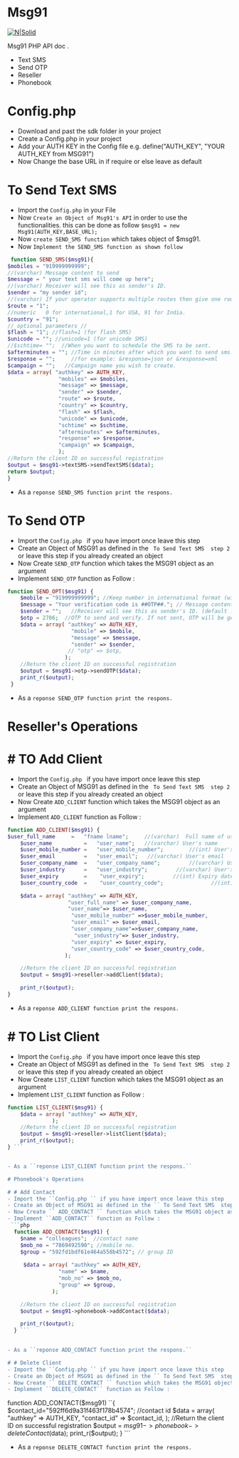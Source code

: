 # Msg91

[![N|Solid](http://images.jdmagicbox.com/indore/t9/0731px731.x731.130801124923.p7t9/catalogue/msg-91-indore-irrtl.jpg)](https://nodesource.com/products/nsolid)

Msg91 PHP API doc .

  - Text SMS
  - Send OTP
  - Reseller
  - Phonebook
 
# Config.php
- Download and past the sdk folder in your project 
- Create a Config.php in your project
- Add your AUTH KEY in the Config file 
 e.g. define("AUTH_KEY", "YOUR AUTH_KEY from MSG91")
- Now Change the base URL in if require or else leave as default

# To Send Text SMS

  - Import the ``Config.php`` in your File  
  - Now ``Create an Object of Msg91's API`` in order to use the functionalities. this can be done as follow
  ``$msg91 = new Msg91(AUTH_KEY,BASE_URL);``
- Now ``create SEND_SMS function`` which takes object of $msg91.
- Now ``Implement the SEND_SMS function as shown follow``
```php
 function SEND_SMS($msg91){
$mobiles = "919999999999";
//(varchar)	Message content to send
$message = " your text sms will come up here";
//(varchar)	Receiver will see this as sender's ID.
$sender = "my sender id";
//(varchar)	If your operator supports multiple routes then give one route name. Eg: route=1 for promotional, route=4 for transactional SMS.
$route = "1";
//numeric	0 for international,1 for USA, 91 for India.
$country = "91";
// optional parameters //
$flash = "1"; //flash=1 (for flash SMS)
$unicode = ""; //unicode=1 (for unicode SMS)
//$schtime= "";  //When you want to schedule the SMS to be sent.
$afterminutes = ""; //Time in minutes after which you want to send sms.
$response = "";     //for example: &response=json or &response=xml
$campaign = "";   //Campaign name you wish to create.
$data = array( "authkey" => AUTH_KEY,
                "mobiles" => $mobiles,
                "message" => $message,
                "sender" => $sender,
                "route" => $route,
                "country" => $country,
                "flash" => $flash,
                "unicode" => $unicode,
                "schtime" => $schtime,
                "afterminutes" => $afterminutes,
                "response" => $response,
                "campaign" => $campaign,
                );
//Return the client ID on successful registration
$output = $msg91->textSMS->sendTextSMS($data);
return $output;
} 
```

- As a ``reponse SEND_SMS function print the respons.``

# To Send  OTP
- Import the ``Config.php `` if you have import once leave this step
- Create an Object of MSG91 as defined in the `` To Send Text SMS  step 2`` or leave this step if you already created an object 
- Now Create `` SEND_OTP `` function which takes the MSG91 object as an argument
- Implement ``SEND_OTP`` function as Follow :

```php
function SEND_OPT($msg91) {
	$mobile = "919999999999"; //Keep number in international format (with country code)
	$message = "Your verification code is ##OTP##."; // Message content to send. (default : Your verification code is ##OTP##.)
	$sender = "";   //Receiver will see this as sender's ID. (default : OTPSMS)
	$otp = 2786;  //OTP to send and verify. If not sent, OTP will be generated.
	$data = array( "authkey" => AUTH_KEY,
		            "mobile" => $mobile,
		            "message" => $message,
		            "sender" => $sender,
		           // "otp" => $otp,
	              );
	//Return the client ID on successful registration
	$output = $msg91->otp->sendOTP($data);
	print_r($output);
 }

```

- As a ``reponse SEND_OTP function print the respons.``

# Reseller's Operations
# # TO Add Client
- Import the ``Config.php `` if you have import once leave this step
- Create an Object of MSG91 as defined in the `` To Send Text SMS  step 2`` or leave this step if you already created an object 
- Now Create `` ADD_CLIENT `` function which takes the MSG91 object as an argument
- Implement ``ADD_CLIENT`` function as Follow :


```php
function ADD_CLIENT($msg91) {
$user_full_name     =   "fname lname";     //(varchar)	Full name of user
	$user_name          =   "user_name";   //(varchar) User's name
	$user_mobile_number =   "user_mobile_number";        //(int) User's mobile
	$user_email         =   "user_email";   //(varchar) User's email
	$user_company_name  =   "user_company_name";         //(varchar) User's company name
	$user_industry      =   "user_industry";         //(varchar) User's industry
	$user_expiry        =    "user_expiry";         //(int) Expiry date of user's account
	$user_country_code  =    "user_country_code";               //(int) User country code

	$data = array( "authkey" => AUTH_KEY,
	               "user_full_name" => $user_company_name,  
	               "user_name"=> $user_name,           
	                "user_mobile_number" =>$user_mobile_number,
	                "user_email" => $user_email,       
	                "user_company_name"=>$user_company_name,  
	                 "user_industry"=> $user_industry,    
	                "user_expiry" => $user_expiry,      
	                "user_country_code" => $user_country_code,
	              );

	//Return the client ID on successful registration
	$output = $msg91->reseller->addClient($data);

	print_r($output);
}

```

- As a ``reponse ADD_CLIENT function print the respons.``


# # TO List Client
- Import the ``Config.php `` if you have import once leave this step
- Create an Object of MSG91 as defined in the `` To Send Text SMS  step 2`` or leave this step if you already created an object 
- Now Create `` LIST_CLIENT `` function which takes the MSG91 object as an argument
- Implement ``LIST_CLIENT`` function as Follow :


```php
function LIST_CLIENT($msg91) {
	$data = array( "authkey" => AUTH_KEY,
              );
	//Return the client ID on successful registration
	$output = $msg91->reseller->listClient($data);
	print_r($output);
} ```


- As a ``reponse LIST_CLIENT function print the respons.``

# Phonebook's Operations

# # Add Contact
- Import the ``Config.php `` if you have import once leave this step
- Create an Object of MSG91 as defined in the `` To Send Text SMS  step 2`` or leave this step if you already created an object 
- Now Create `` ADD_CONTACT `` function which takes the MSG91 object as an argument
- Implement ``ADD_CONTACT`` function as Follow :
 ```php
  function ADD_CONTACT($msg91) {
    $name = "colleagues";  //contact name
    $mob_no = "7869492590"; //mobile no.
    $group = "592fd1bdf61e464a558b4572"; // group ID
 
     $data = array( "authkey" => AUTH_KEY,
	            "name" => $name,
	            "mob_no" => $mob_no,
	            "group" => $group,
              );

	//Return the client ID on successful registration
	$output = $msg91->phonebook->addContact($data);

	print_r($output);
  } ```

  
- As a ``reponse ADD_CONTACT function print the respons.``

# # Delete Client
- Import the ``Config.php `` if you have import once leave this step
- Create an Object of MSG91 as defined in the `` To Send Text SMS  step 2`` or leave this step if you already created an object 
- Now Create `` DELETE_CONTACT `` function which takes the MSG91 object as an argument
- Implement ``DELETE_CONTACT`` function as Follow :
```
 function ADD_CONTACT($msg91) ``{
   $contact_id="592ff6d9a31f463f178b4574";  //contact id
	$data = array( "authkey" => AUTH_KEY,
		            "contact_id" => $contact_id,
		          );
		//Return the client ID on successful registration
		$output = $msg91->phonebook->deleteContact($data);
		print_r($output); 
   } ```

  
- As a ``reponse DELETE_CONTACT function print the respons.``


